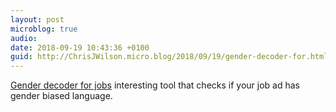 ```yaml
---
layout: post
microblog: true
audio: 
date: 2018-09-19 10:43:36 +0100
guid: http://ChrisJWilson.micro.blog/2018/09/19/gender-decoder-for.html
---
```

[Gender decoder for jobs](http://gender-decoder.katmatfield.com/) interesting tool that checks if your job ad has gender biased language. 
